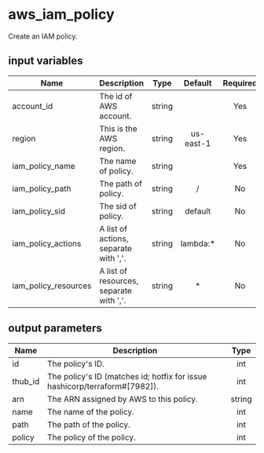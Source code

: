 # aws_iam_policy

Create an IAM policy.

## input variables

| Name | Description | Type | Default | Required |
|------|-------------|:----:|:-----:|:-----:|
|account_id|The id of AWS account.|string||Yes|
|region|This is the AWS region.|string|us-east-1|Yes|
|iam_policy_name|The name of policy.|string||Yes|
|iam_policy_path|The path of policy.|string|/|No|
|iam_policy_sid|The sid of policy.|string|default|No|
|iam_policy_actions|A list of actions, separate with ','.|string|lambda:*|No|
|iam_policy_resources|A list of resources, separate with ','.|string|*|No|


## output parameters

| Name | Description | Type |
|------|-------------|:----:|
|id|The policy's ID.|int|
|thub_id|The policy's ID (matches id; hotfix for issue hashicorp/terraform#[7982]).|int|
|arn|The ARN assigned by AWS to this policy.|string|
|name|The name of the policy.|int|
|path|The path of the policy.|int|
|policy|The policy of the policy.|int|
